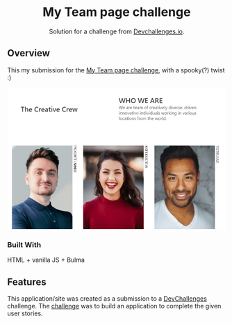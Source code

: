 <!-- Please update value in the {}  -->

<h1 align="center">My Team page challenge</h1>

<div align="center">
   Solution for a challenge from  <a href="http://devchallenges.io" target="_blank">Devchallenges.io</a>.
</div>

<!-- TABLE OF CONTENTS -->

## Overview

This my submission for the [My Team page challenge](https://devchallenges.io/challenges/hhmesazsqgKXrTkYkt0U), with a spooky(?) twist :)

![preview](./preview.gif)

### Built With

HTML + vanilla JS + Bulma
## Features

<!-- List the features of your application or follow the template. Don't share the figma file here :) -->

This application/site was created as a submission to a [DevChallenges](https://devchallenges.io/challenges) challenge. The [challenge](https://devchallenges.io/challenges/hhmesazsqgKXrTkYkt0U) was to build an application to complete the given user stories.

